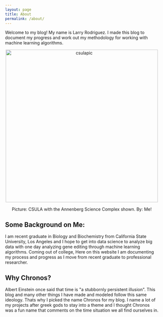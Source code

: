 ```yaml
---
layout: page
title: About
permalink: /about/
---
```



<!-- This is the base Jekyll theme. You can find out more info about customizing your Jekyll theme, as well as basic Jekyll usage documentation at [jekyllrb.com](https://jekyllrb.com/)

You can find the source code for Minima at GitHub:
[jekyll][jekyll-organization] /
[minima](https://github.com/jekyll/minima)

You can find the source code for Jekyll at GitHub:
[jekyll][jekyll-organization] /
[jekyll](https://github.com/jekyll/jekyll)


[jekyll-organization]: https://github.com/jekyll -->

<style type="text/css" media="screen">
  .container {
    margin: 10px auto;
    max-width: 600px;
    text-align: center;
  }
  h1 {
    margin: 30px 0;
    font-size: 4em;
    line-height: 1;
    letter-spacing: -1px;
  }
</style>



Welcome to my blog! My name is Larry Rodriguez. I made this blog to document my progress and work out my methodology for working with machine learning algorithms. 


<div class="container">
<img width="500" img src="https://i.ibb.co/SNKLbTp/csulapic.png" alt="csulapic" border="0"></a>
<p>Picture: CSULA with the Annenberg Science Complex shown. By: Me!</p>
</div>

## Some Background on Me: 

I am recent graduate in Biology and Biochemistry from California State University, Los Angeles and I hope to get into data science to analyze big data with one day analyzing gene editing through machine learning algorithms. Coming out of college, Here on this website I am documenting my process and progress as I move from recent graduate to professional researcher.


## Why Chronos?  

Albert Einstein once said that time is "a stubbornly persistent illusion". This blog and many other things I have made and modeled follow this same ideology. Thats why I picked the name Chronos for my blog. I name a lot of my projects after greek gods to stay into a theme and I thought Chronos was a fun name that comments on the time situation we all find ourselves in. 